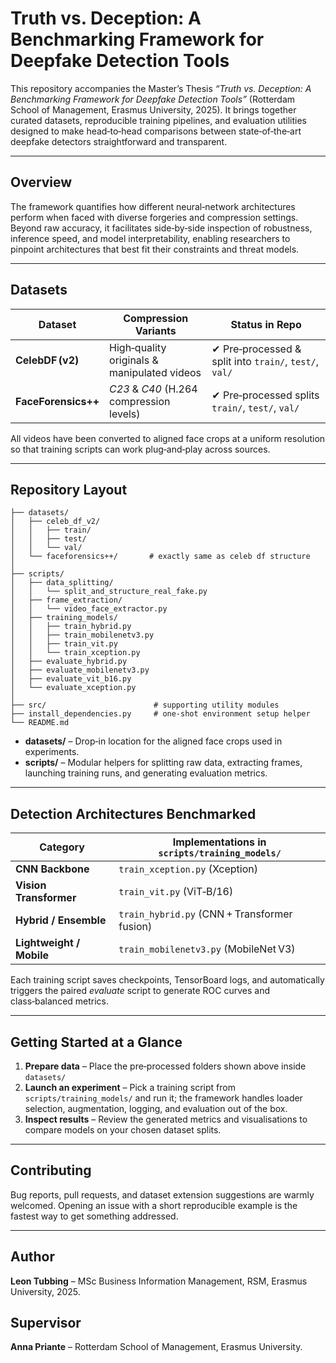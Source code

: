 # Truth vs. Deception: A Benchmarking Framework for Deepfake Detection Tools

This repository accompanies the Master’s Thesis *“Truth vs. Deception: A Benchmarking Framework for Deepfake Detection Tools”* (Rotterdam School of Management, Erasmus University, 2025). It brings together curated datasets, reproducible training pipelines, and evaluation utilities designed to make head‑to‑head comparisons between state‑of‑the‑art deepfake detectors straightforward and transparent.

---

## Overview

The framework quantifies how different neural‑network architectures perform when faced with diverse forgeries and compression settings. Beyond raw accuracy, it facilitates side‑by‑side inspection of robustness, inference speed, and model interpretability, enabling researchers to pinpoint architectures that best fit their constraints and threat models.

---

## Datasets

| Dataset             | Compression Variants                        | Status in Repo                                                                                       |
| ------------------- | ------------------------------------------- | ---------------------------------------------------------------------------------------------------- |
| **CelebDF (v2)**    | High‑quality originals & manipulated videos | ✔ Pre‑processed & split into `train/`, `test/`, `val/`                                               |
| **FaceForensics++** | *C23* & *C40* (H.264 compression levels)    | ✔ Pre‑processed splits `train/`, `test/`, `val/`

All videos have been converted to aligned face crops at a uniform resolution so that training scripts can work plug‑and‑play across sources.

---

## Repository Layout

```text
├── datasets/
│   ├── celeb_df_v2/
│   │   ├── train/
│   │   ├── test/
│   │   └── val/
│   └── faceforensics++/       # exactly same as celeb df structure
│
├── scripts/
│   ├── data_splitting/
│   │   └── split_and_structure_real_fake.py
│   ├── frame_extraction/
│   │   └── video_face_extractor.py
│   ├── training_models/
│   │   ├── train_hybrid.py
│   │   ├── train_mobilenetv3.py
│   │   ├── train_vit.py
│   │   └── train_xception.py
│   ├── evaluate_hybrid.py
│   ├── evaluate_mobilenetv3.py
│   ├── evaluate_vit_b16.py
│   └── evaluate_xception.py
│
├── src/                        # supporting utility modules
├── install_dependencies.py     # one‑shot environment setup helper
└── README.md
```

* **datasets/** – Drop‑in location for the aligned face crops used in experiments.
* **scripts/** – Modular helpers for splitting raw data, extracting frames, launching training runs, and generating evaluation metrics.

---

## Detection Architectures Benchmarked

| Category                 | Implementations in `scripts/training_models/` |
| ------------------------ | --------------------------------------------- |
| **CNN Backbone**         | `train_xception.py` (Xception)                |
| **Vision Transformer**   | `train_vit.py` (ViT‑B/16)                     |
| **Hybrid / Ensemble**    | `train_hybrid.py` (CNN + Transformer fusion)  |
| **Lightweight / Mobile** | `train_mobilenetv3.py` (MobileNet V3)         |

Each training script saves checkpoints, TensorBoard logs, and automatically triggers the paired *evaluate* script to generate ROC curves and class‑balanced metrics.

---

## Getting Started at a Glance

1. **Prepare data** – Place the pre‑processed folders shown above inside `datasets/` 
2. **Launch an experiment** – Pick a training script from `scripts/training_models/` and run it; the framework handles loader selection, augmentation, logging, and evaluation out of the box.
3. **Inspect results** – Review the generated metrics and visualisations to compare models on your chosen dataset splits.

---

## Contributing

Bug reports, pull requests, and dataset extension suggestions are warmly welcomed. Opening an issue with a short reproducible example is the fastest way to get something addressed.

---

## Author

**Leon Tubbing** – MSc Business Information Management, RSM, Erasmus University, 2025.

## Supervisor

**Anna Priante** – Rotterdam School of Management, Erasmus University.
